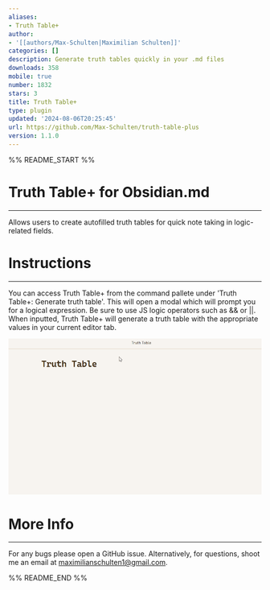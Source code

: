 ```yaml
---
aliases:
- Truth Table+
author:
- '[[authors/Max-Schulten|Maximilian Schulten]]'
categories: []
description: Generate truth tables quickly in your .md files
downloads: 358
mobile: true
number: 1832
stars: 3
title: Truth Table+
type: plugin
updated: '2024-08-06T20:25:45'
url: https://github.com/Max-Schulten/truth-table-plus
version: 1.1.0
---
```


%% README_START %%

# Truth Table+ for Obsidian.md
---
Allows users to create autofilled truth tables for quick note taking in logic-related fields.

# Instructions 
---
You can access Truth Table+ from the command pallete under 'Truth Table+: Generate truth table'. This will open a modal which will prompt you for a logical expression. Be sure to use JS logic operators such as && or ||. When inputted, Truth Table+ will generate a truth table with the appropriate values in your current editor tab. 

![Example Gif](https://raw.githubusercontent.com/Max-Schulten/truth-table-plus/HEAD/example.gif)

# More Info
--- 
For any bugs please open a GitHub issue. Alternatively, for questions, shoot me an email at [maximilianschulten1\@gmail.com](mailto:maximilianschulten1@gmail.com).


%% README_END %%